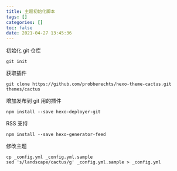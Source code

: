 ```yaml
---
title: 主题初始化脚本
tags: []
categories: []
toc: false
date: 2021-04-27 13:45:36
---
```


初始化 git 仓库

```
git init
```

获取插件

```
git clone https://github.com/probberechts/hexo-theme-cactus.git themes/cactus
```

增加发布到 git 用的插件

```
npm install --save hexo-deployer-git
```

RSS 支持

```
npm install --save hexo-generator-feed
```

修改主题

```
cp _config.yml _config.yml.sample
sed 's/landscape/cactus/g' _config.yml.sample > _config.yml
```

